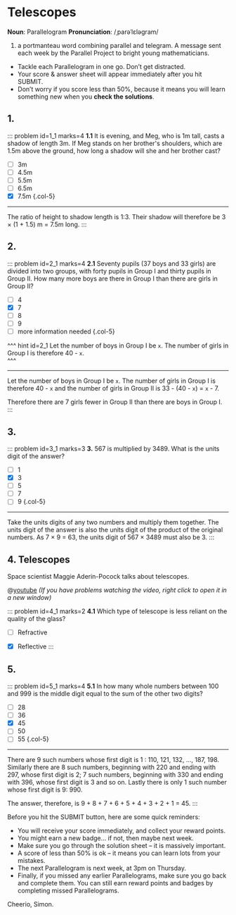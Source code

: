# Telescopes

<div class="dictionary">

__Noun__: Parallelogram
__Pronunciation__: /ˌparəˈlɛləɡram/

1. a portmanteau word combining parallel and telegram. A message sent each
week by the Parallel Project to bright young mathematicians.

</div>

*	Tackle each Parallelogram in one go. Don’t get distracted.
*	Your score & answer sheet will appear immediately after you hit SUBMIT.
*	Don’t worry if you score less than 50%, because it means you will learn something new when you __check the solutions__.


## 1.
<!--- 1999 (9) --->
::: problem id=1_1 marks=4
__1.1__ It is evening, and Meg, who is 1m tall, casts a shadow of length 3m. If Meg stands on her brother's shoulders, which are 1.5m above the ground, how long a shadow will she and her brother cast?

* [ ] 3m
* [ ] 4.5m
* [ ] 5.5m
* [ ] 6.5m
* [x] 7.5m
{.col-5}

---

The ratio of height to shadow length is 1:3. Their shadow will therefore be 3 × (1 + 1.5) m = 7.5m long.
:::


## 2.
<!--- 1999 (18) --->
::: problem id=2_1 marks=4
__2.1__ Seventy pupils (37 boys and 33 girls) are divided into two groups, with forty pupils in Group I and thirty pupils in Group II. How many more boys are there in Group I than there are girls in Group II?

* [ ] 4
* [x] 7
* [ ] 8
* [ ] 9
* [ ] more information needed
{.col-5}

^^^ hint id=2_1
Let the number of boys in Group I be `x`. The number of girls in Group I is therefore 40 - `x`.  
^^^

---

Let the number of boys in Group I be `x`. The number of girls in Group I is therefore 40 - `x` and the number of girls in Group II is 33 - (40 - `x`) = `x` - 7.  

Therefore there are 7 girls fewer in Group II than there are boys in Group I.
:::


## 3.
<!--- 2000 (1) --->
::: problem id=3_1 marks=3
__3.__ 567 is multiplied by 3489. What is the units digit of the answer?

* [ ] 1
* [x] 3
* [ ] 5
* [ ] 7
* [ ] 9
{.col-5}

---

Take the units digits of any two numbers and multiply them together. The units digit of the answer is also the units digit of the product of the original numbers. As 7 × 9 = 63, the units digit of 567 × 3489 must also be 3.
:::


## 4. Telescopes

Space scientist Maggie Aderin-Pocock talks about telescopes.

@[youtube](_dAAti0APEM?rel=0) _(If you have problems watching the video, right click to open it in a new window)_

::: problem id=4_1 marks=2
__4.1__ Which type of telescope is less reliant on the quality of the glass?

* [ ] Refractive
* [x] Reflective
:::


## 5.
<!--- 2000 (15) --->
::: problem id=5_1 marks=4
__5.1__ In how many whole numbers between 100 and 999 is the middle digit equal to the sum of the other two digits?

* [ ] 28
* [ ] 36
* [x] 45
* [ ] 50
* [ ] 55
{.col-5}

---

There are 9 such numbers whose first digit is 1 : 110, 121, 132, ..., 187, 198. Similarly there are 8 such numbers, beginning with 220 and ending with 297, whose first digit is 2; 7 such numbers, beginning with 330 and ending with 396, whose first digit is 3 and so on. Lastly there is only 1 such number whose first digit is 9: 990.  

The answer, therefore, is 9 + 8 + 7 + 6 + 5 + 4 + 3 + 2 + 1 = 45.
:::


Before you hit the SUBMIT button, here are some quick reminders:

*	You will receive your score immediately, and collect your reward points.
*	You might earn a new badge... if not, then maybe next week.
*	Make sure you go through the solution sheet – it is massively important.
*	A score of less than 50% is ok – it means you can learn lots from your mistakes.
*	The next Parallelogram is next week, at 3pm on Thursday.
*	Finally, if you missed any earlier Parallelograms, make sure you go back and complete them. You can still earn reward points and badges by completing missed Parallelograms.

Cheerio,
Simon.

